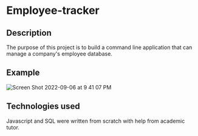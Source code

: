 # Employee-tracker

## Description
The purpose of this project is to build a command line application that can manage a company's employee database.

## Example 
![Screen Shot 2022-09-06 at 9 41 07 PM](https://user-images.githubusercontent.com/107006987/188783812-4addbf92-e1bd-4df8-b913-0749c3f0fe23.png)

## Technologies used
Javascript and SQL were written from scratch with help from academic tutor.
